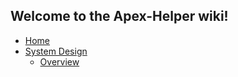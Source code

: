 ## Welcome to the Apex-Helper wiki!

- [Home](Home)
- [System Design](SystemDesign)
  - [Overview](SystemDesign#Overview)